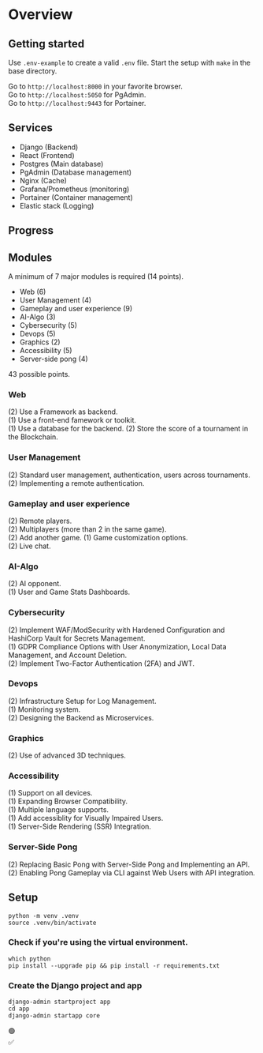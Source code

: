 # Overview

## Getting started
Use `.env-example` to create a valid `.env` file. Start the setup with `make` in the base directory.  

Go to `http://localhost:8000` in your favorite browser.  
Go to `http://localhost:5050` for PgAdmin.  
Go to `http://localhost:9443` for Portainer.  

## Services
- Django (Backend)
- React (Frontend)
- Postgres (Main database)
- PgAdmin (Database management)
- Nginx (Cache)
- Grafana/Prometheus (monitoring)
- Portainer (Container management)
- Elastic stack (Logging)

## Progress

## Modules
A minimum of 7 major modules is required (14 points).  

- Web (6)
- User Management (4)
- Gameplay and user experience (9)
- AI-Algo (3)
- Cybersecurity (5)
- Devops (5)
- Graphics (2)
- Accessibility (5)
- Server-side pong (4)

43 possible points.  

### Web
(2) Use a Framework as backend.  
(1) Use a front-end famework or toolkit.  
(1) Use a database for the backend.
(2) Store the score of a tournament in the Blockchain.

### User Management
(2) Standard user management, authentication, users across tournaments.  
(2) Implementing a remote authentication.

### Gameplay and user experience
(2) Remote players.  
(2) Multiplayers (more than 2 in the same game).  
(2) Add another game.
(1) Game customization options.  
(2) Live chat.  

### AI-Algo
(2) AI opponent.  
(1) User and Game Stats Dashboards.  

### Cybersecurity
(2) Implement WAF/ModSecurity with Hardened Configuration and HashiCorp Vault for Secrets Management.  
(1) GDPR Compliance Options with User Anonymization, Local Data Management, and Account Deletion.  
(2) Implement Two-Factor Authentication (2FA) and JWT.  

### Devops
(2) Infrastructure Setup for Log Management.  
(1) Monitoring system.  
(2) Designing the Backend as Microservices.  

### Graphics
(2) Use of advanced 3D techniques.

### Accessibility
(1) Support on all devices.  
(1) Expanding Browser Compatibility.  
(1) Multiple language supports.  
(1) Add accessiblity for Visually Impaired Users.  
(1) Server-Side Rendering (SSR) Integration.  

### Server-Side Pong
(2) Replacing Basic Pong with Server-Side Pong and Implementing an API.  
(2) Enabling Pong Gameplay via CLI against Web Users with API integration.  

## Setup
`python -m venv .venv`  
`source .venv/bin/activate`  

### Check if you're using the virtual environment.  
`which python`  
`pip install --upgrade pip && pip install -r requirements.txt`  

### Create the Django project and app
`django-admin startproject app`  
`cd app`  
`django-admin startapp core`  

:green_circle:  
:white_check_mark:

